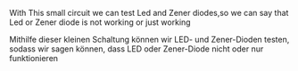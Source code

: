 With This small circuit we can test Led and Zener diodes,so we can say that Led or Zener diode is not working or just working 

Mithilfe dieser kleinen Schaltung können wir LED- und Zener-Dioden testen, sodass wir sagen können, dass LED oder Zener-Diode nicht oder nur funktionieren
